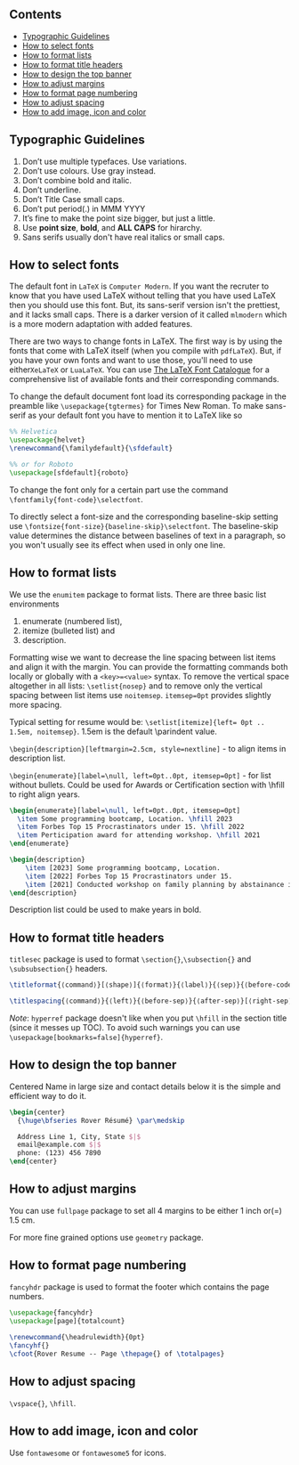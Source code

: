 ## Contents <!-- omit from toc -->
- [Typographic Guidelines](#typographic-guidelines)
- [How to select fonts](#how-to-select-fonts)
- [How to format lists](#how-to-format-lists)
- [How to format title headers](#how-to-format-title-headers)
- [How to design the top banner](#how-to-design-the-top-banner)
- [How to adjust margins](#how-to-adjust-margins)
- [How to format page numbering](#how-to-format-page-numbering)
- [How to adjust spacing](#how-to-adjust-spacing)
- [How to add image, icon and color](#how-to-add-image-icon-and-color)

## Typographic Guidelines

1. Don’t use multiple typefaces. Use variations.
2. Don’t use colours. Use gray instead.
3. Don’t combine bold and italic.
4. Don’t underline.
5. Don’t Title Case small caps.
6. Don’t put period(.) in MMM YYYY 
7. It’s fine to make the point size bigger, but just a little. 
8. Use **point size**, **bold**, and **ALL CAPS** for hirarchy.
9. Sans serifs usually don't have real italics or small caps. 

## How to select fonts

The default font in `LaTeX` is `Computer Modern`. If you want the recruter to know that you have used LaTeX without telling that you have used LaTeX then you should use this font. But, its sans-serif version isn't the prettiest, and it lacks small caps. There is a darker version of it called `mlmodern` which is a more modern adaptation with added features. 

There are two ways to change fonts in LaTeX. The first way is by using the fonts that come with LaTeX itself (when you compile with `pdfLaTeX`). But, if you have your own fonts and want to use those, you'll need to use either`XeLaTeX` or `LuaLaTeX`. You can use [The LaTeX Font Catalogue](https://tug.org/FontCatalogue/) for a comprehensive list of available fonts and their corresponding commands.

To change the default document font load its corresponding package in the preamble like `\usepackage{tgtermes}` for Times New Roman. To make sans-serif as your default font you have to mention it to LaTeX like so 
```latex
%% Helvetica
\usepackage{helvet}
\renewcommand{\familydefault}{\sfdefault}

%% or for Roboto
\usepackage[sfdefault]{roboto}
```

To change the font only for a certain part use the command `\fontfamily{font-code}\selectfont`.

To directly select a font-size and the corresponding baseline-skip setting use `\fontsize{font-size}{baseline-skip}\selectfont`. The baseline-skip value determines the distance between baselines of text in a paragraph, so you won't usually see its effect when used in only one line.


## How to format lists

We use the `enumitem` package to format lists. There are three basic list environments 
1. enumerate (numbered list), 
2. itemize (bulleted list) and 
3. description.

Formatting wise we want to decrease the line spacing between list items and align it with the margin. You can provide the formatting commands both locally or globally with a `<key>=<value>` syntax. To remove the vertical space altogether in all lists: `\setlist{nosep}` and to remove only the vertical spacing between list items use `noitemsep`. `itemsep=0pt` provides slightly more spacing. 

Typical setting for resume would be: `\setlist[itemize]{left= 0pt .. 1.5em, noitemsep}`. 1.5em is the default \parindent value. 

`\begin{description}[leftmargin=2.5cm, style=nextline]` - to align items in description list.

`\begin{enumerate}[label=\null, left=0pt..0pt, itemsep=0pt]` - for list without bullets. Could be used for Awards or Certification section with \hfill to right align years.

```latex
\begin{enumerate}[label=\null, left=0pt..0pt, itemsep=0pt]
  \item Some programming bootcamp, Location. \hfill 2023
  \item Forbes Top 15 Procrastinators under 15. \hfill 2022
  \item Perticipation award for attending workshop. \hfill 2021
\end{enumerate}

\begin{description}
	\item [2023] Some programming bootcamp, Location.
	\item [2022] Forbes Top 15 Procrastinators under 15.
	\item [2021] Conducted workshop on family planning by abstainance in SomePlace.
\end{description}
```
Description list could be used to make years in bold.

## How to format title headers

`titlesec` package is used to format `\section{}`,`\subsection{}` and `\subsubsection{}` headers. 

```latex
\titleformat{⟨command⟩}[⟨shape⟩]{⟨format⟩}{⟨label⟩}{⟨sep⟩}{⟨before-code⟩}[⟨after-code⟩]

\titlespacing{⟨command⟩}{⟨left⟩}{⟨before-sep⟩}{⟨after-sep⟩}[⟨right-sep⟩]
```

*Note*: `hyperref` package doesn't like when you put `\hfill` in the section title (since it messes up TOC). To avoid such warnings you can use `\usepackage[bookmarks=false]{hyperref}`.

## How to design the top banner

Centered Name in large size and contact details below it is the simple and efficient way to do it. 

```latex
\begin{center}
  {\huge\bfseries Rover Résumé} \par\medskip

  Address Line 1, City, State $|$ 
  email@example.com $|$ 
  phone: (123) 456 7890 
\end{center}
```

## How to adjust margins

You can use `fullpage` package to set all 4 mar­gins to be ei­ther 1 inch or(=) 1.5 cm. 

For more fine grained options use `geometry` package.

## How to format page numbering

`fancyhdr` package is used to format the footer which contains the page numbers.


```latex
\usepackage{fancyhdr}
\usepackage[page]{totalcount}
   
\renewcommand{\headrulewidth}{0pt}	
\fancyhf{}							
\cfoot{Rover Resume -- Page \thepage{} of \totalpages}
```


## How to adjust spacing

`\vspace{}`, `\hfill`.

## How to add image, icon and color

Use `fontawesome` or `fontawesome5` for icons.